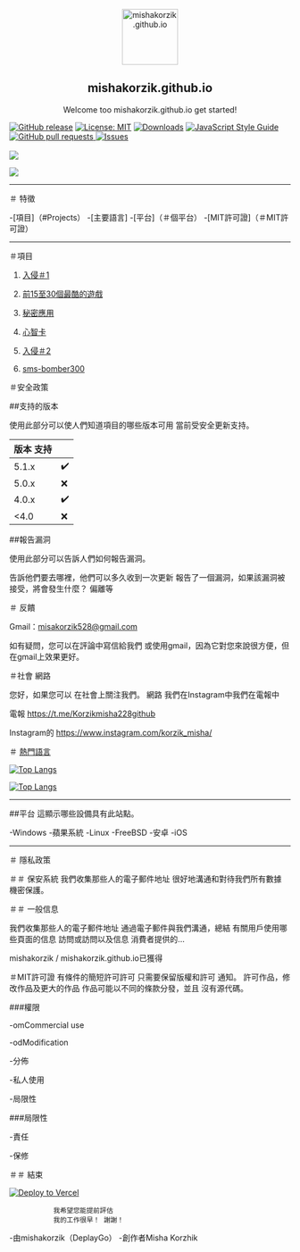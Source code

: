 

<p align="center">
 <img width="100px" src="https://res.cloudinary.com/anuraghazra/image/upload/v1594908242/logo_ccswme.svg" align="center" alt="mishakorzik.github.io" />
<h2 align="center">mishakorzik.github.io</h2>
 <p align="center"> Welcome too mishakorzik.github.io get started!</p>
</p>

 [![GitHub release](https://img.shields.io/github/release/castagnait/plugin.video.netflix.svg)](https://github.com/mishakorzik.github.io/mishakorzik.github.io/mishakorzik.github.io)
[![License: MIT](https://img.shields.io/badge/License-MIT-yellow.svg)](https://opensource.org/licenses/MIT)
[![Downloads](https://img.shields.io/github/downloads/MathewSachin/Captura/total.svg?style=flat-square)](https://mathewsachin.github.io/Captura/download)
  <a href="http://standardjs.com/">
    <img src="https://img.shields.io/badge/code%20style-standard-brightgreen.svg" alt="JavaScript Style Guide" />
  </a>
    <a href="https://github.com/mishakorzik/mishakorzik.menu.io/pulls">
      <img alt="GitHub pull requests" src="https://img.shields.io/github/issues-pr/anuraghazra/github-readme-stats?color=0088ff" />
    </a>
    <a href="https://github.com/mishakorzik/mishakorzik.menu.io/issues">
      <img alt="Issues" src="https://img.shields.io/github/issues/anuraghazra/github-readme-stats?color=0088ff" />
    </a>
    <br />
    <br />
    <a href="https://a.paddle.com/v2/click/16413/119403?link=1227">
      <img src="https://img.shields.io/badge/Supported%20by-VSCode%20Power%20User%20%E2%86%92-gray.svg?colorA=655BE1&colorB=4F44D6&style=for-the-badge"/>
    </a>
       <a href="https://a.paddle.com/v2/click/16413/119403?link=2345">
              
 <img src="https://img.shields.io/badge/Supported%20by-Node%20Cli.com%20%E2%86%92-gray.svg?colorA=61c265&colorB=4CAF50&style=for-the-badge"/>
    </a>  
  </p>

 ---

 ＃ 特徵

 -[項目]（#Projects）
 -[主要語言]
 -[平台]（＃個平台）
 -[MIT許可證]（＃MIT許可證）

 ---

 ＃項目


 1. <a href="https://github.com/mishakorzik/Termux-1">入侵＃1 </a>

 2. <a href="https://github.com/mishakorzik/Games">前15至30個最酷的遊戲</a>

 3. <a href="https://github.com/mishakorzik/secret_apps">秘密應用</a>

 4. <a href="https://github.com/mishakorzik/mindustry-maps-">心智卡</a>

 5. <a href="https://github.com/mishakorzik/Termux-2-">入侵＃2 </a>

 6. <a href="https://github.com/mishakorzik/termux-sms-bomber300"> sms-bomber300 </a>


 ＃安全政策

 ##支持的版本

 使用此部分可以使人們知道項目的哪些版本可用
  當前受安全更新支持。

 |版本  支持|                       |
 | ------- |  -------------------- |
 |  5.1.x  |  ✔️                   |
 |  5.0.x  |  ❌                   |
 |  4.0.x  |  ✔️                   |
 |  <4.0   |  ❌                   |

 ##報告漏洞

 使用此部分可以告訴人們如何報告漏洞。

  告訴他們要去哪裡，他們可以多久收到一次更新
  報告了一個漏洞，如果該漏洞被接受，將會發生什麼？
  偏離等

 ＃ 反饋

 Gmail：misakorzik528@gmail.com

 如有疑問，您可以在評論中寫信給我們
 或使用gmail，因為它對您來說很方便，但在gmail上效果更好。

 ＃社會 網路

 您好，如果您可以
 在社會上關注我們。 網路
 我們在Instagram中我們在電報中

 電報
 https://t.me/Korzikmisha228github

 Instagram的
 https://www.instagram.com/korzik_misha/

 

 ＃ <a href="/docs/readme_es.md">熱門語言</a> 

 [![Top Langs](https://github-readme-stats.vercel.app/api/top-langs/?username=anuraghazra)](https://github.com/mishakorzik/mishakorzik.github.io)


 [![Top Langs](https://github-readme-stats.vercel.app/api/top-langs/?username=anuraghazra&layout=compact)](https://github.com/mishakorzik/mishakorzik.github.io)

 
 ---

 ##平台
 這顯示哪些設備具有此站點。

 -Windows
 -蘋果系統
 -Linux
 -FreeBSD
 -安卓
 -iOS

 ---

 ＃ 隱私政策

 ＃＃ 保安系統
 我們收集那些人的電子郵件地址
 很好地溝通和對待我們所有數據
 機密保護。

 ＃＃ 一般信息

 我們收集那些人的電子郵件地址
 通過電子郵件與我們溝通，總結
 有關用戶使用哪些頁面的信息
 訪問或訪問以及信息
 消費者提供的...


 mishakorzik / mishakorzik.github.io已獲得

 ＃MIT許可證
 有條件的簡短許可許可
 只需要保留版權和許可
 通知。 許可作品，修改作品及更大的作品
 作品可能以不同的條款分發，並且
 沒有源代碼。

 ###權限

 -omCommercial use

 -odModification

 -分佈

 -私人使用

 -局限性

 ###局限性

 -責任

 -保修

 ＃＃ 結束

 [![Deploy to Vercel](https://vercel.com/button)](https://vercel.com/import/project?template=https://github.com/anuraghazra/github-readme-stats)




               我希望您能提前評估
               我的工作很早！ 謝謝！




 -由mishakorzik（DeplayGo）
 -創作者Misha Korzhik
